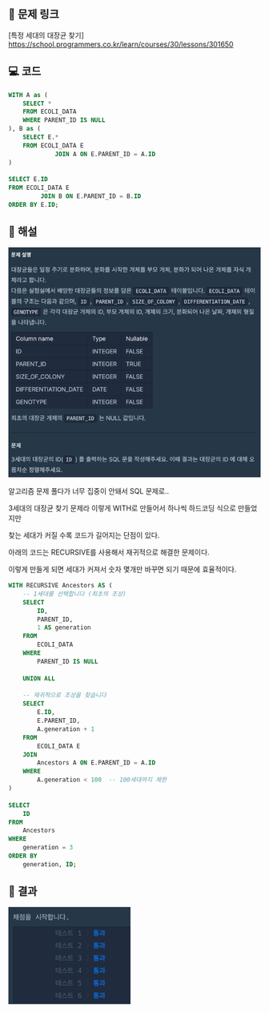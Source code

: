 ## 🔗 문제 링크
[특정 세대의 대장균 찾기]
https://school.programmers.co.kr/learn/courses/30/lessons/301650

## 💻 코드
```sql
WITH A as (
    SELECT *
    FROM ECOLI_DATA
    WHERE PARENT_ID IS NULL
), B as (
    SELECT E.*
    FROM ECOLI_DATA E
             JOIN A ON E.PARENT_ID = A.ID
)

SELECT E.ID
FROM ECOLI_DATA E
         JOIN B ON E.PARENT_ID = B.ID
ORDER BY E.ID;


```

## 📝 해설
![img.png](img.png)

알고리즘 문제 풀다가 너무 집중이 안돼서 SQL 문제로..

3세대의 대장균 찾기 문제라 이렇게 WITH로 만들어서 하나씩 하드코딩 식으로 만들었지만

찾는 세대가 커질 수록 코드가 길어지는 단점이 있다.

아래의 코드는 RECURSIVE를 사용해서 재귀적으로 해결한 문제이다.

이렇게 만들게 되면 세대가 커져서 숫자 몇개만 바꾸면 되기 때문에 효율적이다.

```sql
WITH RECURSIVE Ancestors AS (
    -- 1세대를 선택합니다 (최초의 조상)
    SELECT 
        ID, 
        PARENT_ID, 
        1 AS generation
    FROM 
        ECOLI_DATA
    WHERE 
        PARENT_ID IS NULL
    
    UNION ALL
    
    -- 재귀적으로 조상을 찾습니다
    SELECT 
        E.ID, 
        E.PARENT_ID, 
        A.generation + 1
    FROM 
        ECOLI_DATA E
    JOIN 
        Ancestors A ON E.PARENT_ID = A.ID
    WHERE 
        A.generation < 100  -- 100세대까지 제한
)

SELECT 
    ID
FROM 
    Ancestors
WHERE 
    generation = 3
ORDER BY 
    generation, ID;

```


## 📌 결과
![img_1.png](img_1.png)
